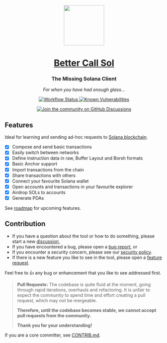 <div align="center">
  <img height="128px" src="https://github.com/labeleven-dev/bettercallsol/blob/alpha/public/logo128.png?raw=true" />
  <h1><a href="https://bettercallsol.dev">Better Call Sol</a></h1>
  <p>
    <h3>The Missing Solana Client</h3>
    <p><i>For when you have had enough glass...</i></p>
    <p>
      <a href="https://github.com/labeleven-dev/bettercallsol/actions/workflows/deploy.yml">
        <img alt="Workflow Status" src="https://github.com/labeleven-dev/bettercallsol/actions/workflows/deploy.yml/badge.svg">
      </a>
      <a href="https://snyk.io/test/github/labeleven-dev/bettercallsol">
        <img alt="Known Vulnerabilities" src="https://snyk.io/test/github/labeleven-dev/bettercallsol/badge.svg">
      </a>
    <p>
      <a href="https://github.com/labeleven-dev/bettercallsol/discussions">
        <img alt="Join the community on GitHub Discussions" src="https://img.shields.io/badge/Join%20the%20community-on%20GitHub%20Discussions-blue">
      </a>
    </p>
  </p>
</div>

Features
---

Ideal for learning and sending ad-hoc requests to [Solana blockchain](https://solana.com/).

* [x] Compose and send basic transactions
* [x] Easily switch between networks
* [x] Define instruction data in raw, Buffer Layout and Borsh formats
* [x] Basic Anchor support
* [x] Import transactions from the chain
* [x] Share transactions with others
* [x] Connect your favourite Solana wallet
* [x] Open accounts and transactions in your favourite explorer
* [x] Airdrop SOLs to accounts
* [x] Generate PDAs

See [roadmap](https://github.com/orgs/labeleven-dev/projects/1) for upcoming features.

Contribution
---

* If you have a question about the tool or how to do something, please start a new [discussion](https://github.com/labeleven-dev/bettercallsol/discussions),
* If you have encountered a bug, please open a [bug report](https://github.com/labeleven-dev/bettercallsol/issues/new?template=bug.yml&labels=bug), or
* If you encounter a security concern, please see our [security policy](https://github.com/labeleven-dev/bettercallsol/security/policy).
* If there is a new feature you like to see in the tool, please open a [feature request](https://github.com/labeleven-dev/bettercallsol/issues/new?template=feature_request.md&labels=enhancement).

Feel free to 👍 any bug or enhancement that you like to see addressed first.

> **Pull Requests:** The codebase is quite fluid at the moment, going through rapid iterations, overhauls and refactoring. It is unfair to expect the community to spend time and effort creating a pull request, which may not be mergeable. 
>
> **Therefore, until the codebase becomes stable, we cannot accept pull requests from the community.**
>
> **Thank you for your understanding!**

If you are a core committer, see [CONTRIB.md](CONTRIB.md).